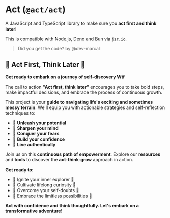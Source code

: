 # Act (`@act/act`)

A JavaScript and TypeScript library to make sure you **act first and think later**!

This is compatible with Node.js, Deno and Bun via [`jsr.io`](httos://jsr.io).

> Did you get the code? by @dev-marcal

## 🚀 Act First, Think Later 🚀

**Get ready to embark on a journey of self-discovery Wtf**

The call to action **"Act first, think later"** encourages you to take bold steps, make impactful decisions, and embrace the process of continuous growth.

This project is your **guide to navigating life's exciting and sometimes messy terrain**. We'll equip you with actionable strategies and self-reflection techniques to:

- 💪 **Unleash your potential**
- 🧠 **Sharpen your mind**
- 💪 **Conquer your fears**
- 🧠 **Build your confidence**
- 💪 **Live authentically**

Join us on this **continuous path of empowerment**. Explore our **resources** and **tools** to discover the **act-think-grow** approach in action.

**Get ready to:**

- 👋 Ignite your inner explorer 💪
- 🧠 Cultivate lifelong curiosity 🧠
- 💪 Overcome your self-doubts 💪
- 🧠 Embrace the limitless possibilities 🤩

**Act with confidence and think thoughtfully. Let's embark on a transformative adventure!**
